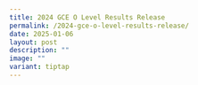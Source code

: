 ```yaml
---
title: 2024 GCE O Level Results Release
permalink: /2024-gce-o-level-results-release/
date: 2025-01-06
layout: post
description: ""
image: ""
variant: tiptap
---
```

